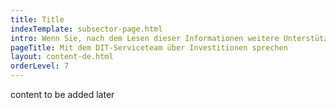 ```yaml
---
title: Title
indexTemplate: subsector-page.html
intro: Wenn Sie, nach dem Lesen dieser Informationen weitere Unterstützung benötigen, kontaktieren Sie bitte Ihr DIT-Serviceteam vor Ort. 
pageTitle: Mit dem DIT-Serviceteam über Investitionen sprechen
layout: content-de.html
orderLevel: 7
---
```


content to be added later